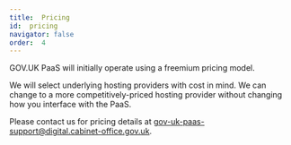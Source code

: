 ```yaml
---
title:  Pricing
id:  pricing
navigator: false
order:  4
---
```



GOV.UK PaaS will initially operate using a freemium pricing model.

We will select underlying hosting providers with cost in mind. We can change to a more competitively-priced hosting provider without changing how you interface with the PaaS.

Please contact us for pricing details at [gov-uk-paas-support@digital.cabinet-office.gov.uk](mailto:gov-uk-paas-support@digital.cabinet-office.gov.uk).


